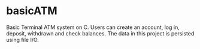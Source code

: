 # basicATM
Basic Terminal ATM system on C. Users can create an account, log in, deposit, withdrawn and check balances. The data in this project is persisted using file I/O.
